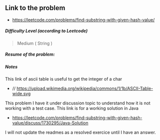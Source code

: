 ## Link to the problem
 
 - https://leetcode.com/problems/find-substring-with-given-hash-value/
 
##### Difficulty Level (according to Leetcode)
 
 > Medium ( String )
 
##### Resume of the problem:



##### Notes

This link of ascii table is useful to get the integer of a char 
- // https://upload.wikimedia.org/wikipedia/commons/1/1b/ASCII-Table-wide.svg

This problem I have it under discussion topic to understand how it is not 
working with a test case. This link is for a working solution in Java
- https://leetcode.com/problems/find-substring-with-given-hash-value/discuss/1730295/Java-Solution

I will not update the readmes as a resolved exercice until I have an answer.

